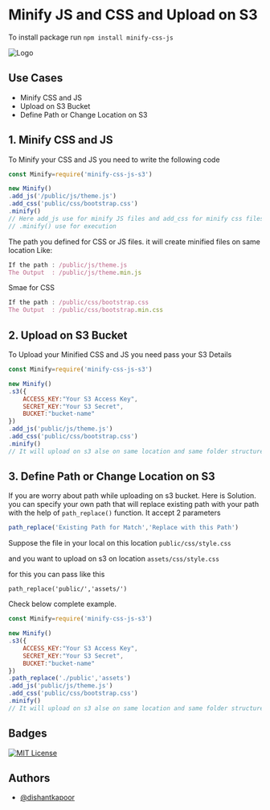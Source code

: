 # Minify JS and CSS and Upload on S3

To install package run
`npm install minify-css-js`



![Logo](https://raw.githubusercontent.com/dishantkapoor/minify-css-js-s3/main/minify-css-js-s3.png)


## Use Cases
 - Minify CSS and JS
 - Upload on S3 Bucket
 - Define Path or Change Location on S3


## 1. Minify CSS and JS 
To Minify your CSS and JS you need to write the following code

```javascript
const Minify=require('minify-css-js-s3')

new Minify()
.add_js('/public/js/theme.js')
.add_css('public/css/bootstrap.css')
.minify()
// Here add_js use for minify JS files and add_css for minify css files
// .minify() use for execution
```
The path you defined for CSS or JS files. it will create minified files on same location Like:

```javascript
If the path : /public/js/theme.js
The Output  : /public/js/theme.min.js
```
Smae for CSS
```javascript
If the path : /public/css/bootstrap.css
The Output  : /public/css/bootstrap.min.css
```



## 2. Upload on S3 Bucket
To Upload your Minified CSS and JS you need pass your S3 Details


```javascript
const Minify=require('minify-css-js-s3')

new Minify()
.s3({
    ACCESS_KEY:"Your S3 Access Key",
    SECRET_KEY:"Your S3 Secret",
    BUCKET:"bucket-name"
})
.add_js('public/js/theme.js')
.add_css('public/css/bootstrap.css')
.minify()
// It will upload on s3 alse on same location and same folder structure
```



## 3. Define Path or Change Location on S3
If you are worry about path while uploading on s3 bucket. Here is Solution. you can specify your own path that will replace existing path with your path with the help of `path_replace()` function. It accept 2 parameters

```javascript
path_replace('Existing Path for Match','Replace with this Path')
```
Suppose the file in your local on this location `public/css/style.css`

and you want to upload on s3 on location `assets/css/style.css`

for this you can pass like this

`path_replace('public/','assets/')`

Check below complete example.


```javascript
const Minify=require('minify-css-js-s3')

new Minify()
.s3({
    ACCESS_KEY:"Your S3 Access Key",
    SECRET_KEY:"Your S3 Secret",
    BUCKET:"bucket-name"
})
.path_replace('./public','assets')
.add_js('public/js/theme.js')
.add_css('public/css/bootstrap.css')
.minify()
// It will upload on s3 alse on same location and same folder structure
```



## Badges

[![MIT License](https://img.shields.io/badge/License-MIT-green.svg)](https://choosealicense.com/licenses/mit/)



## Authors

- [@dishantkapoor](https://www.github.com/dishantkapoor)
